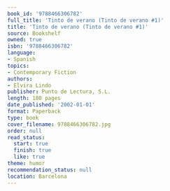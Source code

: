 ```yaml
---
book_id: '9788466306782'
full_title: 'Tinto de verano (Tinto de verano #1)'
title: 'Tinto de verano (Tinto de verano #1)'
source: Bookshelf
owned: true
isbn: '9788466306782'
language:
- Spanish
topics:
- Contemporary Fiction
authors:
- Elvira Lindo
publisher: Punto de Lectura, S.L.
length: 180 pages
date_published: '2002-01-01'
format: Paperback
type: book
cover_filename: 9788466306782.jpg
order: null
read_status:
  start: true
  finish: true
  like: true
theme: humor
recommendation_status: null
location: Barcelona
---
```


